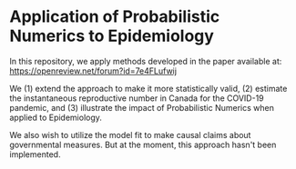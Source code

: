 # Application of Probabilistic Numerics to Epidemiology

In this repository, we apply methods developed in the paper available at: https://openreview.net/forum?id=7e4FLufwij

We (1) extend the approach to make it more statistically valid, (2) estimate the instantaneous reproductive number in Canada for the COVID-19 pandemic, and (3) illustrate the impact of Probabilistic Numerics when applied to Epidemiology.

We also wish to utilize the model fit to make causal claims about governmental measures. But at the moment, this approach hasn't been implemented.
